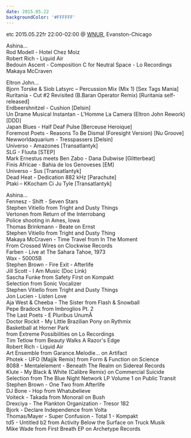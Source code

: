 ```yaml
---
date: 2015.05.22
backgroundColor: '#FFFFFF'
---
```


etc 2015.05.22fr 22:00-02:00 @ [WNUR](http://www.wnur.org/), Evanston-Chicago  

Ashina...  
Rod Modell - Hotel Chez Moiz  
Robert Rich - Liquid Air  
Bedouin Ascent - Composition C for Neutral Space - Lo Recordings  
Makaya McCraven  

Eltron John...  
Bjorn Torske & Siob Latsyrc – Percussion Mix (Mix 1) \[Sex Tags Mania\]  
Ruritania - Cut #2 Revisited (B.Baran Operator Remix) \[Ruritania self-released\]  
Erdbeershnitzel - Cushion \[Delsin\]  
Un Drame Musical Instantan - L'Homme La Camera (Eltron John Rework) \[DDD\]  
Japan Blues - Half Deaf Pulse \[Berceuse Heroique\]  
Foremost Poets - Reasons To Be Dismal (Foresight Version) \[Nu Groove\]  
Newworldaquarium - Tresspassers \[Delsin\]  
Universo - Amazones \[Transatlantyk\]  
SLG - Fluuta \[STEP\]  
Mark Ernestus meets Ben Zabo - Dana Dubwise \[Glitterbeat\]  
Finis Africae - Bahia de los Genoveses \[EM\]  
Universo - Sus \[Transatlantyk\]  
Dead Heat - Dedication 882 kHz \[Parachute\]  
Ptaki – KKocham Ci Ju Tyle \[Transatlantyk\]  

Ashina...  
Fennesz - Shift - Seven Stars  
Stephen Vitiello from Tright and Dusty Things  
Vertonen from Return of the Interrobang  
Police shooting in Ames, Iowa  
Thomas Brinkmann - Beate on Ernst  
Stephen Vitiello from Tright and Dusty Thing  
Makaya McCraven - Time Travel from In The Moment  
From Crossed Wires on Clockwise Records  
Farben - Live at The Sahara Tahoe, 1973  
Wax - 50005B  
Stephen Brown - Fire Exit - Afterlife  
Jill Scott - I Am Music (Doc Link)  
Sascha Funke from Safety First on Kompakt  
Selection from Sonic Vocalizer  
Stephen Vitiello from Tright and Dusty Things  
Jon Lucien - Listen Love  
Aja West & Cheeba - The Sister from Flash & Snowball  
Pepe Bradock from Imbroglios Pt. 2  
The Last Poets - E Pluribus UnumÂ  
Doctor Rockit - My Little Brazilian Pony on Rythmix  
Basketball at Horner Park  
from Extreme Possibilities on Lo Recordings  
Tim Tetlow from Beauty Walks A Razor's Edge  
Robert Rich - Liquid Air  
Art Ensemble from Garance.Melodie… on Artifact  
Photek - UFO (Majjik Remix) from Form & Function on Science  
8088 - Mentalelement - Beneath The Realm on Sidereal Records  
Klute - My Black & White (Calibre Remix) on Commercial Suicide  
Selection from The Blue Night Network LP Volume 1 on Public Transit  
Stephen Brown - One Two from Afterlife  
DJ Bone - Hop from Whatubelieve  
Voiteck - Takada from Monorail on Bush  
Drexciya - The Plankton Organization - Tresor 182  
Bjork - Declare Independence from Volta  
Thomas/Mayer - Super Confusion - Total 1 - Kompakt  
td5 - Untitled b2 from Activity Below the Surface on Truck Musik  
Mike Wade from First Breath EP on Archetype Records